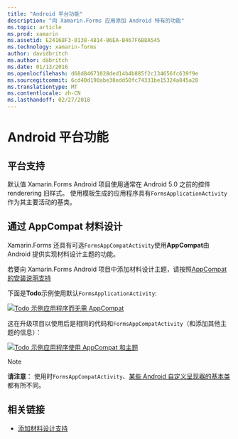 ```yaml
---
title: "Android 平台功能"
description: "向 Xamarin.Forms 应用添加 Android 特有的功能"
ms.topic: article
ms.prod: xamarin
ms.assetid: E24168F3-0138-4814-86EA-B467F6B8A545
ms.technology: xamarin-forms
author: davidbritch
ms.author: dabritch
ms.date: 01/13/2016
ms.openlocfilehash: d68d84671028ded14b4b885f2c134656fc639f9e
ms.sourcegitcommit: 6cd40d190abe38edd50fc74331be15324a845a28
ms.translationtype: MT
ms.contentlocale: zh-CN
ms.lasthandoff: 02/27/2018
---
```

# <a name="android-platform-features"></a>Android 平台功能

## <a name="platform-support"></a>平台支持

默认值 Xamarin.Forms Android 项目使用通常在 Android 5.0 之前的控件 renderering 旧样式。 使用模板生成的应用程序具有`FormsApplicationActivity`作为其主要活动的基类。

## <a name="material-design-via-appcompat"></a>通过 AppCompat 材料设计

Xamarin.Forms 还具有可选`FormsAppCompatActivity`使用**AppCompat**由 Android 提供实现材料设计主题的功能。

若要向 Xamarin.Forms Android 项目中添加材料设计主题，请按照[AppCompat 的安装说明支持](appcompat.md)

下面是**Todo**示例使用默认`FormsApplicationActivity`:

[ ![](images/before-appcompat-sml.png "Todo 示例应用程序而无需 AppCompat")](images/before-appcompat.png "没有 AppCompat Todo 示例应用程序")

这在升级项目以使用后是相同的代码和`FormsAppCompatActivity`（和添加其他主题的信息）：

[ ![](images/post-appcompat-sml.png "Todo 示例应用程序使用 AppCompat 和主题")](images/post-appcompat.png "Todo 示例应用程序使用 AppCompat 和主题")

> [!NOTE]
> **请注意**： 使用时`FormsAppCompatActivity`、[某些 Android 自定义呈现器的基本类](~/xamarin-forms/app-fundamentals/custom-renderer/renderers.md)都有所不同。


## <a name="related-links"></a>相关链接

- [添加材料设计支持](appcompat.md)
